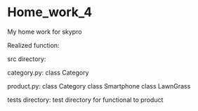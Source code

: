 # Home_work_4
My home work for skypro

Realized function:

src directory:

category.py:
class Category

product.py:
class Category
class Smartphone
class LawnGrass

tests directory:
test directory for functional to product
